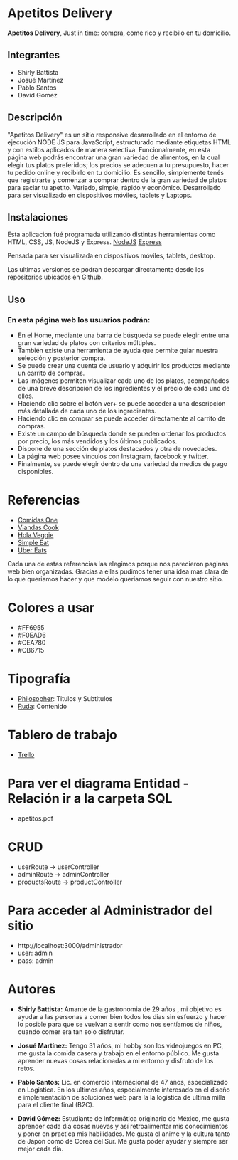 # Apetitos Delivery

**Apetitos Delivery**, Just in time: compra, come rico y recibilo en tu domicilio.

## Integrantes
- Shirly Battista
- Josué Martínez
- Pablo Santos
- David Gómez

## Descripción
"Apetitos Delivery" es un sitio responsive desarrollado en el entorno de ejecución NODE JS para JavaScript, estructurado mediante etiquetas HTML y con estilos aplicados de manera selectiva.
Funcionalmente, en esta página web  podrás encontrar una gran variedad de alimentos, en la cual elegir tus platos preferidos; los precios se adecuen a tu presupuesto, hacer tu pedido online y recibirlo en tu domicilio.
Es sencillo, simplemente tenés que registrarte y comenzar a comprar dentro de la gran variedad de platos para saciar tu apetito.
Variado, simple, rápido y económico.
Desarrollado para ser visualizado en dispositivos móviles, tablets y Laptops.

## Instalaciones
Esta aplicacion fué programada utilizando distintas herramientas como HTML, CSS, JS, NodeJS y Express.
[NodeJS](https://nodejs.org/es/ "NodeJS")
[Express](https://expressjs.com/ "Express")

Pensada para ser visualizada en dispositivos móviles, tablets, desktop.

Las ultimas versiones se podran descargar directamente desde los repositorios ubicados en Github.

## Uso
### En esta página web los usuarios podrán:
- En el Home, mediante una barra de búsqueda se puede elegir entre una gran variedad de platos con criterios múltiples.
- También existe una herramienta de ayuda que permite guiar nuestra selección y posterior compra. 
- Se puede crear una cuenta de usuario y adquirir los productos mediante un carrito de compras. 
- Las imágenes permiten visualizar cada uno de los platos, acompañados de una breve descripción de los ingredientes y el precio de cada uno de ellos. 
- Haciendo clic sobre el botón ver+ se puede acceder a una descripción más detallada de cada uno de los ingredientes.
- Haciendo clic en comprar se puede acceder directamente al carrito de compras.
- Existe un campo de búsqueda donde se pueden ordenar los productos por precio, los más vendidos y los últimos publicados. 
- Dispone de una sección de platos destacados y otra de novedades.
- La página web posee vínculos con Instagram, facebook y twitter.
- Finalmente, se puede elegir dentro de una variedad de medios de pago disponibles. 

# Referencias
- [Comidas One](https://www.comidasone.com/ "Comidas One") 
- [Viandas Cook](https://viandascook.com/ "Viandas Cook")
- [Hola Veggie](https://holaveggie.com.ar/ "Hola Veggie")
- [Simple Eat](https://simpleat.com.ar/ "Simple Eat")
- [Uber Eats](https://www.ubereats.com/ "Uber Eats")

Cada una de estas referencias las elegimos porque nos parecieron paginas web bien organizadas.
Gracias a ellas pudimos tener una idea mas clara de lo que queriamos hacer y que modelo queriamos seguir con nuestro sitio.

# Colores a usar
- #FF6955
- #F0EAD6
- #CEA780
- #CB6715

# Tipografía
- [Philosopher](https://fonts.google.com/specimen/Philosopher?query=Mon "Philosopher"): Titulos y Subtitulos
- [Ruda](https://fonts.google.com/specimen/Ruda?query=Mon#standard-styles "Ruda"): Contenido

# Tablero de trabajo
- [Trello](https://trello.com/b/vi4YnYe2/proyecto-apetitos-delivery "Trello")

# Para ver el diagrama Entidad - Relación ir a la carpeta SQL
- apetitos.pdf

# CRUD
- userRoute     -> userController
- adminRoute    -> adminController
- productsRoute -> productController

# Para acceder al Administrador del sitio
- http://localhost:3000/administrador
- user: admin
- pass: admin

# Autores
- **Shirly Battista:** Amante de la gastronomia de 29 años , mi objetivo es ayudar a las personas a comer bien todos los dias sin esfuerzo y hacer lo posible para que se vuelvan a sentir como nos sentíamos de niños, cuando comer era tan solo disfrutar.

- **Josué Martínez:** Tengo 31 años, mi hobby son los videojuegos en PC, me gusta la comida casera y trabajo en el entorno público. Me gusta aprender nuevas cosas relacionadas a mi entorno y disfruto de los retos.

- **Pablo Santos:** Lic. en comercio internacional de 47 años, especializado en Logistica. En los ultimos años, especialmente interesado en el diseño e implementación de soluciones web para la la logistica de ultima milla para el cliente final (B2C).

- **David Gómez:** Estudiante de Informática originario de México, me gusta aprender cada día cosas nuevas y así retroalimentar mis conocimientos y poner en practica mis habilidades. Me gusta el anime y la cultura tanto de Japón como de Corea del Sur. Me gusta poder ayudar y siempre ser mejor cada día.
